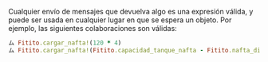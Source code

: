 Cualquier envío de mensajes que devuelva algo es una expresión válida, y puede ser usada en cualquier lugar en que se espera un objeto. Por ejemplo, las siguientes colaboraciones son válidas:

```ruby
ム Fitito.cargar_nafta!(120 * 4)
ム Fitito.cargar_nafta!(Fitito.capacidad_tanque_nafta - Fitito.nafta_disponible) #Carga al Fitito lo necesario para completar su tanque. Para ello le pregunta al Fitito su capacidad y la nafta que tiene en este momento. 
```